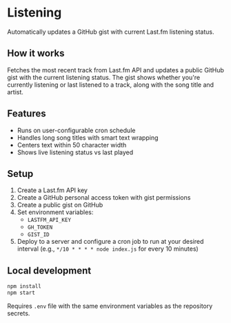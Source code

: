 # Listening

Automatically updates a GitHub gist with current Last.fm listening status.

## How it works

Fetches the most recent track from Last.fm API and updates a public GitHub gist with the current listening status. The gist shows whether you're currently listening or last listened to a track, along with the song title and artist.

## Features

-   Runs on user-configurable cron schedule
-   Handles long song titles with smart text wrapping
-   Centers text within 50 character width
-   Shows live listening status vs last played

## Setup

1. Create a Last.fm API key
2. Create a GitHub personal access token with gist permissions
3. Create a public gist on GitHub
4. Set environment variables:
    - `LASTFM_API_KEY`
    - `GH_TOKEN`
    - `GIST_ID`
5. Deploy to a server and configure a cron job to run at your desired interval (e.g., `*/10 * * * * node index.js` for every 10 minutes)

## Local development

```bash
npm install
npm start
```

Requires `.env` file with the same environment variables as the repository secrets.

